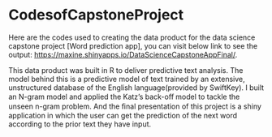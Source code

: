 # CodesofCapstoneProject
Here are the codes used to creating the data product for the data science capstone project [Word prediction app], you can visit below link to see the output: https://maxine.shinyapps.io/DataScienceCapstoneAppFinal/.  
  
This data product was built in R to deliver predictive text analysis. The model behind this is a predictive model of text trained by an extensive, unstructured database of the English language(provided by SwiftKey). I built an N-gram model and applied the Katz’s back-oﬀ model to tackle the unseen n-gram problem. And the ﬁnal presentation of this project is a shiny application in which the user can get the prediction of the next word according to the prior text they have input.
